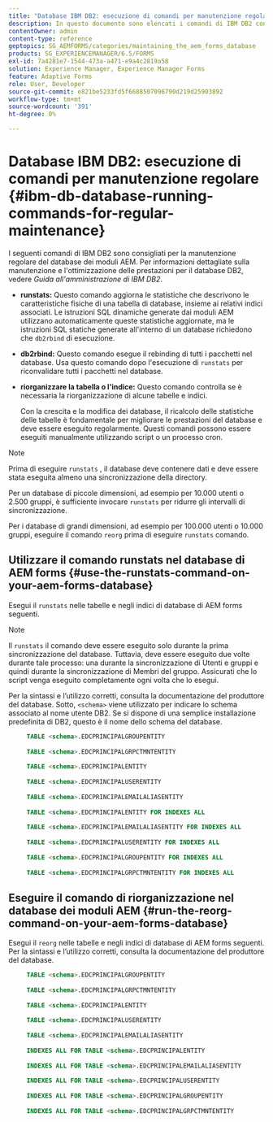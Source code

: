 ```yaml
---
title: "Database IBM DB2: esecuzione di comandi per manutenzione regolare"
description: In questo documento sono elencati i comandi di IBM DB2 consigliati per la manutenzione regolare del database dei moduli AEM.
contentOwner: admin
content-type: reference
geptopics: SG_AEMFORMS/categories/maintaining_the_aem_forms_database
products: SG_EXPERIENCEMANAGER/6.5/FORMS
exl-id: 7a4281e7-1544-473a-a471-e9a4c2819a58
solution: Experience Manager, Experience Manager Forms
feature: Adaptive Forms
role: User, Developer
source-git-commit: e821be5233fd5f6688507096790d219d25903892
workflow-type: tm+mt
source-wordcount: '391'
ht-degree: 0%

---
```


# Database IBM DB2: esecuzione di comandi per manutenzione regolare {#ibm-db-database-running-commands-for-regular-maintenance}

I seguenti comandi di IBM DB2 sono consigliati per la manutenzione regolare del database dei moduli AEM. Per informazioni dettagliate sulla manutenzione e l&#39;ottimizzazione delle prestazioni per il database DB2, vedere *Guida all&#39;amministrazione di IBM DB2*.

* **runstats:** Questo comando aggiorna le statistiche che descrivono le caratteristiche fisiche di una tabella di database, insieme ai relativi indici associati. Le istruzioni SQL dinamiche generate dai moduli AEM utilizzano automaticamente queste statistiche aggiornate, ma le istruzioni SQL statiche generate all&#39;interno di un database richiedono che `db2rbind` di esecuzione.
* **db2rbind:** Questo comando esegue il rebinding di tutti i pacchetti nel database. Usa questo comando dopo l&#39;esecuzione di `runstats` per riconvalidare tutti i pacchetti nel database.
* **riorganizzare la tabella o l&#39;indice:** Questo comando controlla se è necessaria la riorganizzazione di alcune tabelle e indici.

  Con la crescita e la modifica dei database, il ricalcolo delle statistiche delle tabelle è fondamentale per migliorare le prestazioni del database e deve essere eseguito regolarmente. Questi comandi possono essere eseguiti manualmente utilizzando script o un processo cron.

>[!NOTE]
>
>Prima di eseguire `runstats` , il database deve contenere dati e deve essere stata eseguita almeno una sincronizzazione della directory.

Per un database di piccole dimensioni, ad esempio per 10.000 utenti o 2.500 gruppi, è sufficiente invocare `runstats` per ridurre gli intervalli di sincronizzazione.

Per i database di grandi dimensioni, ad esempio per 100.000 utenti o 10.000 gruppi, eseguire il comando `reorg` prima di eseguire `runstats` comando.

## Utilizzare il comando runstats nel database di AEM forms {#use-the-runstats-command-on-your-aem-forms-database}

Esegui il `runstats` nelle tabelle e negli indici di database di AEM forms seguenti.

>[!NOTE]
>
>Il `runstats` il comando deve essere eseguito solo durante la prima sincronizzazione del database. Tuttavia, deve essere eseguito due volte durante tale processo: una durante la sincronizzazione di Utenti e gruppi e quindi durante la sincronizzazione di Membri del gruppo. Assicurati che lo script venga eseguito completamente ogni volta che lo esegui.

Per la sintassi e l’utilizzo corretti, consulta la documentazione del produttore del database. Sotto, `<schema>` viene utilizzato per indicare lo schema associato al nome utente DB2. Se si dispone di una semplice installazione predefinita di DB2, questo è il nome dello schema del database.

```sql
     TABLE <schema>.EDCPRINCIPALGROUPENTITY
 
     TABLE <schema>.EDCPRINCIPALGRPCTMNTENTITY
 
     TABLE <schema>.EDCPRINCIPALENTITY
 
     TABLE <schema>.EDCPRINCIPALUSERENTITY
 
     TABLE <schema>.EDCPRINCIPALEMAILALIASENTITY
 
     TABLE <schema>.EDCPRINCIPALENTITY FOR INDEXES ALL
 
     TABLE <schema>.EDCPRINCIPALEMAILALIASENTITY FOR INDEXES ALL
 
     TABLE <schema>.EDCPRINCIPALUSERENTITY FOR INDEXES ALL
 
     TABLE <schema>.EDCPRINCIPALGROUPENTITY FOR INDEXES ALL
 
     TABLE <schema>.EDCPRINCIPALGRPCTMNTENTITY FOR INDEXES ALL
```

## Eseguire il comando di riorganizzazione nel database dei moduli AEM {#run-the-reorg-command-on-your-aem-forms-database}

Esegui il `reorg` nelle tabelle e negli indici di database di AEM forms seguenti. Per la sintassi e l’utilizzo corretti, consulta la documentazione del produttore del database.

```sql
     TABLE <schema>.EDCPRINCIPALGROUPENTITY
 
     TABLE <schema>.EDCPRINCIPALGRPCTMNTENTITY
 
     TABLE <schema>.EDCPRINCIPALENTITY
 
     TABLE <schema>.EDCPRINCIPALUSERENTITY
 
     TABLE <schema>.EDCPRINCIPALEMAILALIASENTITY
 
     INDEXES ALL FOR TABLE <schema>.EDCPRINCIPALENTITY
 
     INDEXES ALL FOR TABLE <schema>.EDCPRINCIPALEMAILALIASENTITY
 
     INDEXES ALL FOR TABLE <schema>.EDCPRINCIPALUSERENTITY
 
     INDEXES ALL FOR TABLE <schema>.EDCPRINCIPALGROUPENTITY
 
     INDEXES ALL FOR TABLE <schema>.EDCPRINCIPALGRPCTMNTENTITY
```
